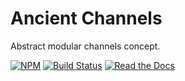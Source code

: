 # Ancient Channels

Abstract modular channels concept.

[![NPM](https://img.shields.io/npm/v/ancient-channels.svg)](https://www.npmjs.com/package/ancient-channels)
[![Build Status](https://travis-ci.org/AncientSouls/Channels.svg?branch=master)](https://travis-ci.org/AncientSouls/Channels)
[![Read the Docs](https://img.shields.io/readthedocs/pip.svg)](https://ancientsouls.github.io/)